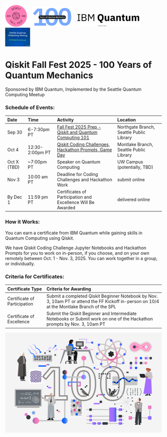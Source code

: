 <img src="images/qiskit_fall_fest_2025_badge_pink.png" alt="drawing" width="70"/>&nbsp;&nbsp;&nbsp;&nbsp;<img src="images/100_Years_Quantum_Mechanics.png" alt="drawing" width="130"/>&nbsp;&nbsp;&nbsp;&nbsp;<img src="images/IBM Quantum Logo.png" alt="drawing" width="200"/>&nbsp;&nbsp;&nbsp;&nbsp;<img src="images/sqcm_logo.JPG" alt="drawing" width="80"/> 

<!-- <img src="images/Qiskit_03_purple.png" alt="drawing" width="100"/><img src="images/Atom_01_black.png" alt="drawing" width="100"/><img src="images/Entanglement.png" alt="drawing" width="200"/> -->

# Qiskit Fall Fest 2025 - 100 Years of Quantum Mechanics
Sponsored by IBM Quantum, Implemented by the Seattle Quantum Computing Meetup

### Schedule of Events:

| Date | Time | Activity | Location |
| :------------------------ | :---------- | :----------------------------------------------------------- | :---------------------------------- |
| Sep 30 | 6-7:30pm PT | <a href="https://www.meetup.com/seattle-quantum-computing-meetup/events/310961270/?eventOrigin=group_upcoming_events" target="_blank">Fall Fest 2025 Prep - Qiskit and Quantum Computing 101</a> | Northgate Branch, Seattle Public Library |
| Oct 4 | 12:30-2:00pm PT | <a href="https://www.meetup.com/seattle-quantum-computing-meetup/events/310960237/?eventOrigin=group_upcoming_events" target="_blank">Qiskit Coding Challenges, Hackathon Prompts, Game Day</a> | Montlake Branch, Seattle Public Library |
| Oct X (TBD) | ~7:00pm PT | Speaker on Quantum Computing | UW Campus (potentially, TBD) |
| Nov 3 | 10:00 am PT | Deadline for Coding Challenges and Hackathon Work | submit online | 
| By Dec 1 | 11:59 pm PT | Certificates of Participation and Excellence Will Be Awarded | delivered online | 

### How it Works:
You can earn a certificate from IBM Quantum while gaining skills in Quantum Computing using Qiskit.

We have Qiskit Coding Challenge Jupyter Notebooks and Hackathon Prompts for you to work on in-person, if you choose, and on your own remotely between Oct. 1 - Nov. 3, 2025.  You can work together in a group, or individually.    

### Criteria for Certificates:

| Certificate Type | Criteria for Awarding | 
| :---------------------- |:----------------------------|
| Certificate of Participation | Submit a completed Qiskit Beginner Notebook by Nov. 3, 10am PT or attend the FF Kickoff in-person on 10/4 at the Montlake Branch of the SPL| 
| Certificate of Excellence | Submit the Qiskit Beginner and Intermediate Notebooks or Submit work on one of the Hackathon prompts by Nov. 3, 10am PT |


<img src="images/FF25_100_years_Quantum.png" alt="drawing" width="1000"/>

